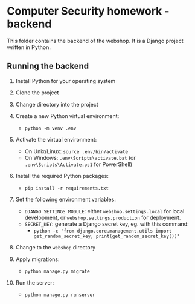 # Computer Security homework - backend

This folder contains the backend of the webshop. It is a Django project written in Python.

## Running the backend

1. Install Python for your operating system
2. Clone the project
3. Change directory into the project
4. Create a new Python virtual environment:

    - `python -m venv .env`

5. Activate the virtual environment:

    - On Unix/Linux: `source .env/bin/activate`
    - On Windows: `.env\Scripts\activate.bat` (or `.env\Scripts\Activate.ps1` for PowerShell)

6. Install the required Python packages:

    - `pip install -r requirements.txt`

7. Set the following environment variables:

    - `DJANGO_SETTINGS_MODULE`: either `webshop.settings.local` for local development, or `webshop.settings.production` for deployment.
    - `SECRET_KEY`: generate a Django secret key, eg. with this command:
        - `python -c 'from django.core.management.utils import get_random_secret_key; print(get_random_secret_key())'`

8. Change to the `webshop` directory
9. Apply migrations:

    - `python manage.py migrate`

10. Run the server:

    - `python manage.py runserver`

